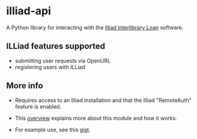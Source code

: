illiad-api
==========

A Python library for interacting with the [Illiad Interlibrary Loan](http://www.atlas-sys.com/illiad/) software.

ILLiad features supported
-------------
 * submitting user requests via OpenURL
 * registering users with ILLiad

More info
-------------
 * Requires access to an Illiad installation and that the Illiad "RemoteAuth" feature is enabled.  

 * This [overview](http://lawlesst.github.com/notebook/illiad-api.html) explains more about this module and how it works.  

 * For example use, see this [gist](https://gist.github.com/4422229).  
